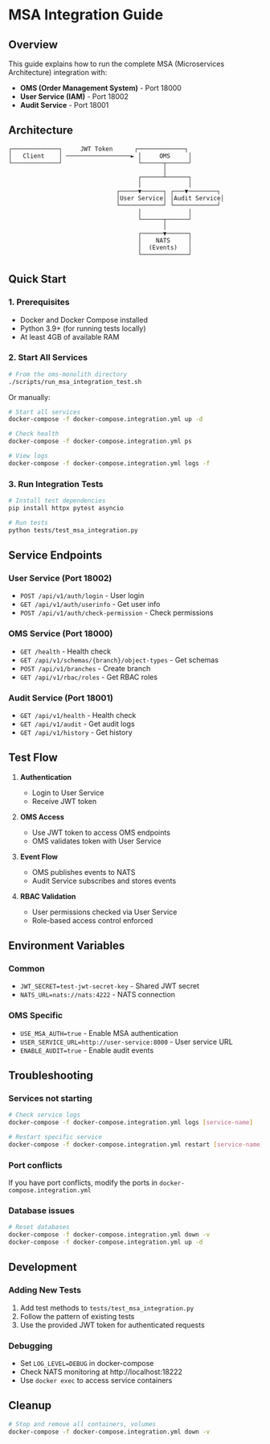 # MSA Integration Guide

## Overview
This guide explains how to run the complete MSA (Microservices Architecture) integration with:
- **OMS (Order Management System)** - Port 18000
- **User Service (IAM)** - Port 18002
- **Audit Service** - Port 18001

## Architecture

```
┌─────────────┐     JWT Token      ┌─────────────┐
│   Client    │ ──────────────────► │     OMS     │
└─────────────┘                     └──────┬──────┘
                                           │
                                    ┌──────┴──────┐
                                    │             │
                              ┌─────▼──────┐ ┌───▼────────┐
                              │User Service│ │Audit Service│
                              └────────────┘ └────────────┘
                                    │             │
                                    └──────┬──────┘
                                           │
                                    ┌──────▼──────┐
                                    │    NATS     │
                                    │  (Events)   │
                                    └─────────────┘
```

## Quick Start

### 1. Prerequisites
- Docker and Docker Compose installed
- Python 3.9+ (for running tests locally)
- At least 4GB of available RAM

### 2. Start All Services
```bash
# From the oms-monolith directory
./scripts/run_msa_integration_test.sh
```

Or manually:
```bash
# Start all services
docker-compose -f docker-compose.integration.yml up -d

# Check health
docker-compose -f docker-compose.integration.yml ps

# View logs
docker-compose -f docker-compose.integration.yml logs -f
```

### 3. Run Integration Tests
```bash
# Install test dependencies
pip install httpx pytest asyncio

# Run tests
python tests/test_msa_integration.py
```

## Service Endpoints

### User Service (Port 18002)
- `POST /api/v1/auth/login` - User login
- `GET /api/v1/auth/userinfo` - Get user info
- `POST /api/v1/auth/check-permission` - Check permissions

### OMS Service (Port 18000)
- `GET /health` - Health check
- `GET /api/v1/schemas/{branch}/object-types` - Get schemas
- `POST /api/v1/branches` - Create branch
- `GET /api/v1/rbac/roles` - Get RBAC roles

### Audit Service (Port 18001)
- `GET /api/v1/health` - Health check
- `GET /api/v1/audit` - Get audit logs
- `GET /api/v1/history` - Get history

## Test Flow

1. **Authentication**
   - Login to User Service
   - Receive JWT token
   
2. **OMS Access**
   - Use JWT token to access OMS endpoints
   - OMS validates token with User Service
   
3. **Event Flow**
   - OMS publishes events to NATS
   - Audit Service subscribes and stores events
   
4. **RBAC Validation**
   - User permissions checked via User Service
   - Role-based access control enforced

## Environment Variables

### Common
- `JWT_SECRET=test-jwt-secret-key` - Shared JWT secret
- `NATS_URL=nats://nats:4222` - NATS connection

### OMS Specific
- `USE_MSA_AUTH=true` - Enable MSA authentication
- `USER_SERVICE_URL=http://user-service:8000` - User service URL
- `ENABLE_AUDIT=true` - Enable audit events

## Troubleshooting

### Services not starting
```bash
# Check service logs
docker-compose -f docker-compose.integration.yml logs [service-name]

# Restart specific service
docker-compose -f docker-compose.integration.yml restart [service-name]
```

### Port conflicts
If you have port conflicts, modify the ports in `docker-compose.integration.yml`

### Database issues
```bash
# Reset databases
docker-compose -f docker-compose.integration.yml down -v
docker-compose -f docker-compose.integration.yml up -d
```

## Development

### Adding New Tests
1. Add test methods to `tests/test_msa_integration.py`
2. Follow the pattern of existing tests
3. Use the provided JWT token for authenticated requests

### Debugging
- Set `LOG_LEVEL=DEBUG` in docker-compose
- Check NATS monitoring at http://localhost:18222
- Use `docker exec` to access service containers

## Cleanup
```bash
# Stop and remove all containers, volumes
docker-compose -f docker-compose.integration.yml down -v
```